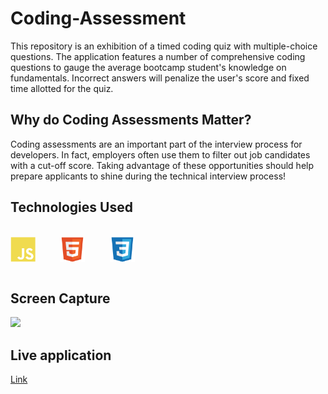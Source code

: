 # Coding-Assessment

This repository is an exhibition of a timed coding quiz with multiple-choice questions. The application features a number of comprehensive coding questions to gauge the average bootcamp student's knowledge on fundamentals. Incorrect answers will penalize the user's score and fixed time allotted for the quiz.

## Why do Coding Assessments Matter?

Coding assessments are an important part of the interview process for developers. In fact, employers often use them to filter out job candidates with a cut-off score. Taking advantage of these opportunities should help prepare applicants to shine during the technical interview process!

## Technologies Used

<div style="display: inline_block"><br>
  <img height="40" align="center" alt="Chris-Js" height="30" width="40" src="https://raw.githubusercontent.com/devicons/devicon/master/icons/javascript/javascript-plain.svg">
 &nbsp;&nbsp;&nbsp;&nbsp;&nbsp;&nbsp;&nbsp;&nbsp;
<img height="40" align="center" alt="Chris-HTML" height="30" width="40" src="https://raw.githubusercontent.com/devicons/devicon/master/icons/html5/html5-original.svg">
 &nbsp;&nbsp;&nbsp;&nbsp;&nbsp;&nbsp;&nbsp;&nbsp;
<img height="40" align="center" alt="Chris-CSS" height="30" width="40" src="https://raw.githubusercontent.com/devicons/devicon/master/icons/css3/css3-original.svg">
  &nbsp;&nbsp;&nbsp;&nbsp;&nbsp;&nbsp;&nbsp;&nbsp;
</div>

</br>

## Screen Capture

![](https://user-images.githubusercontent.com/81927296/186826268-e388b365-52c4-4a12-93f9-ea4862cf9ce7.gif)


## Live application

[Link](https://c1flores.github.io/Coding-Assessment/)
